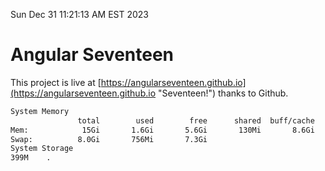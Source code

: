 Sun Dec 31 11:21:13 AM EST 2023

# Angular Seventeen


This project is live at [https://angularseventeen.github.io](https://angularseventeen.github.io "Seventeen!") thanks to Github.

```bash
System Memory
               total        used        free      shared  buff/cache   available
Mem:            15Gi       1.6Gi       5.6Gi       130Mi       8.6Gi        13Gi
Swap:          8.0Gi       756Mi       7.3Gi
System Storage
399M	.
